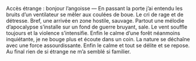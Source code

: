 Accès étrange : bonjour l’angoisse — En passant la porte j’ai entendu les bruits d’un ventilateur se mêler aux coulées de boue. Le cri de rage et de détresse. Bref, une arrivée en zone hostile, sauvage. Partout une mélodie d’apocalypse s’installe sur un fond de guerre bruyant, sale. Le vent souffle toujours et la violence s’intensifie. Enfin le calme d’une forêt néanmoins inquiétante, je ne bouge plus et écoute dans un coin. La nature se déchaîne avec une force assourdissante. Enfin le calme et tout se délite et se repose. Au final rien de si étrange ne m’a semblé si familier. 